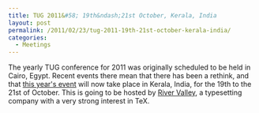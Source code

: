 ```yaml
---
title: TUG 2011&#58; 19th&ndash;21st October, Kerala, India
layout: post
permalink: /2011/02/23/tug-2011-19th-21st-october-kerala-india/
categories:
  - Meetings
---
```

The yearly TUG conference for 2011 was originally scheduled to be held in Cairo, Egypt. Recent events there mean that there has been a rethink, and that [this year's event](https://tug.org/tug2011/) will now take place in Kerala, India, for the 19th to the 21st of October. This is going to be hosted by [River Valley](http://river-valley.com/), a typesetting company with a very strong interest in TeX.
